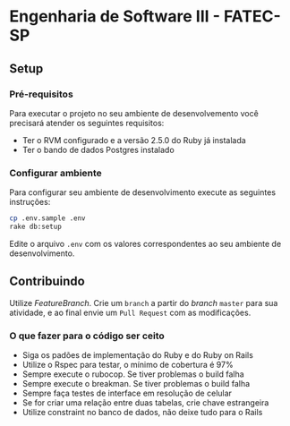 # Engenharia de Software III - FATEC-SP

## Setup

### Pré-requisitos

Para executar o projeto no seu ambiente de desenvolvemento você precisará atender os seguintes requisitos:

* Ter o RVM configurado e a versão 2.5.0 do Ruby já instalada
* Ter o bando de dados Postgres instalado

### Configurar ambiente

Para configurar seu ambiente de desenvolvimento execute as seguintes instruções:

```bash
cp .env.sample .env
rake db:setup
```

Edite o arquivo `.env` com os valores correspondentes ao seu ambiente de desenvolvimento.

## Contribuindo

Utilize *FeatureBranch*. Crie um `branch` a partir do *branch* `master` para sua atividade, e ao final envie um `Pull Request` com as modificações.

### O que fazer para o código ser ceito

* Siga os padões de implementação do Ruby e do Ruby on Rails
* Utilize o Rspec para testar, o mínimo de cobertura é 97%
* Sempre execute o rubocop. Se tiver problemas o build falha
* Sempre execute o breakman. Se tiver problemas o build falha
* Sempre faça testes de interface em resolução de celular
* Se for criar uma relação entre duas tabelas, crie chave estrangeira
* Utilize constraint no banco de dados, não deixe tudo para o Rails
